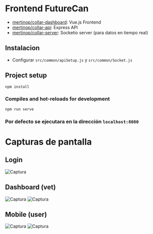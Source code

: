 # Frontend FutureCan
- [mertinop/collar-dashboard](https://github.com/mertinop/collar-dashboard): Vue.js Frontend
- [mertinop/collar-api](https://github.com/mertinop/collar-api): Express API
- [mertinop/collar-server](https://github.com/mertinop/collar-server): Socketio server (para datos en tiempo real)

## Instalacion
 - Configurar `src/common/apiSetup.js` y `src/common/Socket.js`
 
## Project setup
```
npm install
```
 
### Compiles and hot-reloads for development
```
npm run serve
```
### Por defecto se ejecutara en la dirección `localhost:8080`

# Capturas de pantalla
## Login
![Captura](screens/1.png?raw=true "Captura")
## Dashboard (vet)
![Captura](screens/2.png?raw=true "Captura")
![Captura](screens/3.png?raw=true "Captura")
## Mobile (user)
![Captura](screens/4.png?raw=true "Captura")
![Captura](screens/5.png?raw=true "Captura")
<!--
### Compiles and minifies for production
```
npm run build
```

### Run your tests
```
npm run test
```

### Lints and fixes files
```
npm run lint
``` -->
